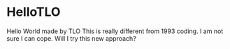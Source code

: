 # HelloTLO
Hello World made by TLO
This is really different from 1993 coding. I am not sure I can cope. 
Will I try this new approach?
